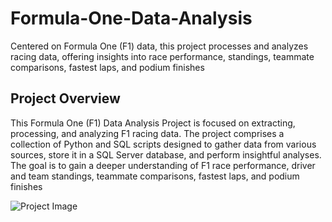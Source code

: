 # Formula-One-Data-Analysis
Centered on Formula One (F1) data, this project processes and analyzes racing data, offering insights into race performance, standings, teammate comparisons, fastest laps, and podium finishes

## Project Overview
This Formula One (F1) Data Analysis Project is focused on extracting, processing, and analyzing F1 racing data. The project comprises a collection of Python and SQL scripts designed to gather data from various sources, store it in a SQL Server database, and perform insightful analyses. The goal is to gain a deeper understanding of F1 race performance, driver and team standings, teammate comparisons, fastest laps, and podium finishes

![Project Image](https://th.bing.com/th/id/R.1a7fa2d234f8581df76f25dc70bba81a?rik=lptDNH3C3RA7yg&riu=http%3a%2f%2fwww.smartshanghai.com%2fuploads%2farticles%2f2019%2fsmsh1554778313.jpg&ehk=wzBEcB35FYmKprC8%2bFyGNbUoYs9UDEldWn5reO2h7TQ%3d&risl=&pid=ImgRaw&r=0)
